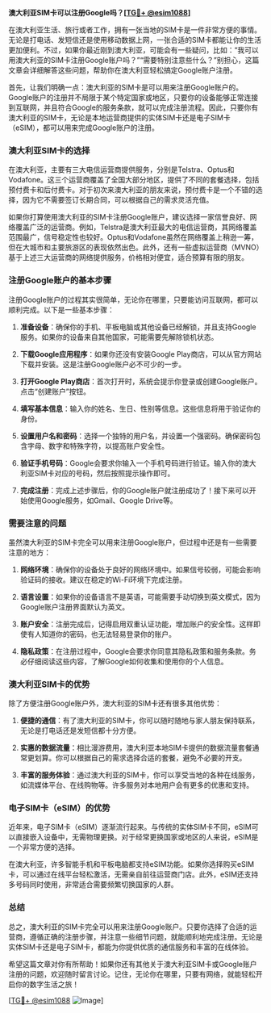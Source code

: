 **澳大利亚SIM卡可以注册Google吗？[[TG💪+ @esim1088](https://t.me/s/esim1088)]**

在澳大利亚生活、旅行或者工作，拥有一张当地的SIM卡是一件非常方便的事情。无论是打电话、发短信还是使用移动数据上网，一张合适的SIM卡都能让你的生活更加便利。不过，如果你最近刚到澳大利亚，可能会有一些疑问，比如：“我可以用澳大利亚的SIM卡注册Google账户吗？”“需要特别注意些什么？”别担心，这篇文章会详细解答这些问题，帮助你在澳大利亚轻松搞定Google账户注册。

首先，让我们明确一点：澳大利亚的SIM卡是可以用来注册Google账户的。Google账户的注册并不局限于某个特定国家或地区，只要你的设备能够正常连接到互联网，并且符合Google的服务条款，就可以完成注册流程。因此，只要你有澳大利亚的SIM卡，无论是本地运营商提供的实体SIM卡还是电子SIM卡（eSIM），都可以用来完成Google账户的注册。

### **澳大利亚SIM卡的选择**

在澳大利亚，主要有三大电信运营商提供服务，分别是Telstra、Optus和Vodafone。这三个运营商覆盖了全国大部分地区，提供了不同的套餐选择，包括预付费卡和后付费卡。对于初次来澳大利亚的朋友来说，预付费卡是一个不错的选择，因为它不需要签订长期合同，可以根据自己的需求灵活充值。

如果你打算使用澳大利亚的SIM卡注册Google账户，建议选择一家信誉良好、网络覆盖广泛的运营商。例如，Telstra是澳大利亚最大的电信运营商，其网络覆盖范围最广，信号稳定性也较好。Optus和Vodafone虽然在网络覆盖上稍逊一筹，但在大城市和主要旅游区的表现依然出色。此外，还有一些虚拟运营商（MVNO）基于上述三大运营商的网络提供服务，价格相对便宜，适合预算有限的朋友。

### **注册Google账户的基本步骤**

注册Google账户的过程其实很简单，无论你在哪里，只要能访问互联网，都可以顺利完成。以下是一些基本步骤：

1. **准备设备**：确保你的手机、平板电脑或其他设备已经解锁，并且支持Google服务。如果你的设备来自其他国家，可能需要先解除锁机状态。

2. **下载Google应用程序**：如果你还没有安装Google Play商店，可以从官方网站下载并安装。这是注册Google账户必不可少的一步。

3. **打开Google Play商店**：首次打开时，系统会提示你登录或创建Google账户。点击“创建账户”按钮。

4. **填写基本信息**：输入你的姓名、生日、性别等信息。这些信息将用于验证你的身份。

5. **设置用户名和密码**：选择一个独特的用户名，并设置一个强密码。确保密码包含字母、数字和特殊字符，以提高账户安全性。

6. **验证手机号码**：Google会要求你输入一个手机号码进行验证。输入你的澳大利亚SIM卡对应的号码，然后按照提示操作即可。

7. **完成注册**：完成上述步骤后，你的Google账户就注册成功了！接下来可以开始使用Google服务，如Gmail、Google Drive等。

### **需要注意的问题**

虽然澳大利亚的SIM卡完全可以用来注册Google账户，但过程中还是有一些需要注意的地方：

1. **网络环境**：确保你的设备处于良好的网络环境中。如果信号较弱，可能会影响验证码的接收。建议在稳定的Wi-Fi环境下完成注册。

2. **语言设置**：如果你的设备语言不是英语，可能需要手动切换到英文模式，因为Google账户注册界面默认为英文。

3. **账户安全**：注册完成后，记得启用双重认证功能，增加账户的安全性。这样即使有人知道你的密码，也无法轻易登录你的账户。

4. **隐私政策**：在注册过程中，Google会要求你同意其隐私政策和服务条款。务必仔细阅读这些内容，了解Google如何收集和使用你的个人信息。

### **澳大利亚SIM卡的优势**

除了方便注册Google账户外，澳大利亚的SIM卡还有很多其他优势：

1. **便捷的通信**：有了澳大利亚的SIM卡，你可以随时随地与家人朋友保持联系，无论是打电话还是发短信都十分方便。

2. **实惠的数据流量**：相比漫游费用，澳大利亚本地SIM卡提供的数据流量套餐通常更划算。你可以根据自己的需求选择合适的套餐，避免不必要的开支。

3. **丰富的服务体验**：通过澳大利亚的SIM卡，你可以享受当地的各种在线服务，如流媒体平台、在线购物等。许多服务对本地用户会有更多的优惠和支持。

### **电子SIM卡（eSIM）的优势**

近年来，电子SIM卡（eSIM）逐渐流行起来。与传统的实体SIM卡不同，eSIM可以直接嵌入设备中，无需物理更换。对于经常更换国家或地区的人来说，eSIM是一个非常方便的选择。

在澳大利亚，许多智能手机和平板电脑都支持eSIM功能。如果你选择购买eSIM卡，可以通过在线平台轻松激活，无需亲自前往运营商门店。此外，eSIM还支持多号码同时使用，非常适合需要频繁切换国家的人群。

### **总结**

总之，澳大利亚的SIM卡完全可以用来注册Google账户。只要你选择了合适的运营商，遵循正确的注册步骤，并注意一些细节问题，就能顺利地完成注册。无论是实体SIM卡还是电子SIM卡，都能为你提供优质的通信服务和丰富的在线体验。

希望这篇文章对你有所帮助！如果你还有其他关于澳大利亚SIM卡或Google账户注册的问题，欢迎随时留言讨论。记住，无论你在哪里，只要有网络，就能轻松开启你的数字生活之旅！

[[TG💪+ @esim1088](https://t.me/s/esim1088) ![Image](https://i.postimg.cc/4NQfJmqS/Snipaste-2025-05-13-00-14-12.png)]
